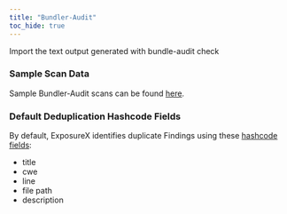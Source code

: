 ```yaml
---
title: "Bundler-Audit"
toc_hide: true
---
```

Import the text output generated with bundle-audit check

### Sample Scan Data
Sample Bundler-Audit scans can be found [here](https://github.com/ExposureX/django-ExposureX/tree/master/unittests/scans/bundler_audit).

### Default Deduplication Hashcode Fields
By default, ExposureX identifies duplicate Findings using these [hashcode fields](https://docs.exposurex.com/en/working_with_findings/finding_deduplication/about_deduplication/):

- title
- cwe
- line
- file path
- description
